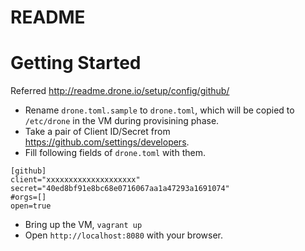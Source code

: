 # README

# Getting Started
Referred <http://readme.drone.io/setup/config/github/>

- Rename `drone.toml.sample` to `drone.toml`, which will be copied to `/etc/drone` in the VM during provisining phase.
- Take a pair of Client ID/Secret from <https://github.com/settings/developers>.
- Fill following fields of `drone.toml` with them.
```
[github]
client="xxxxxxxxxxxxxxxxxxxx"
secret="40ed8bf91e8bc68e0716067aa1a47293a1691074"
#orgs=[]
open=true
```
- Bring up the VM, `vagrant up`
- Open `http://localhost:8080` with your browser.
